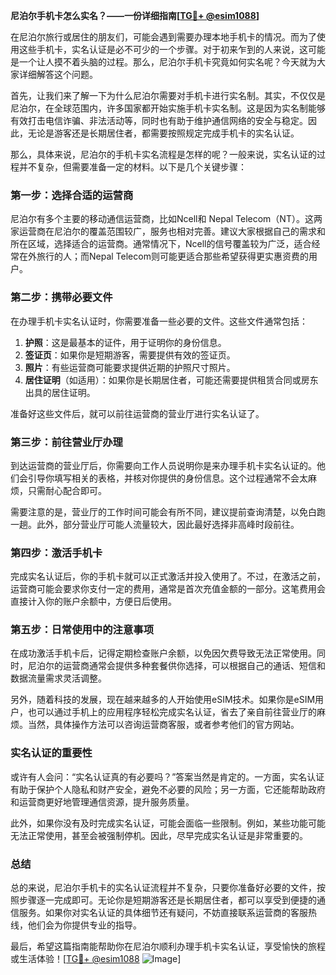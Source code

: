**尼泊尔手机卡怎么实名？——一份详细指南[[TG💪+ @esim1088](https://t.me/s/esim1088)]**

在尼泊尔旅行或居住的朋友们，可能会遇到需要办理本地手机卡的情况。而为了使用这些手机卡，实名认证是必不可少的一个步骤。对于初来乍到的人来说，这可能是一个让人摸不着头脑的过程。那么，尼泊尔手机卡究竟如何实名呢？今天就为大家详细解答这个问题。

首先，让我们来了解一下为什么尼泊尔需要对手机卡进行实名制。其实，不仅仅是尼泊尔，在全球范围内，许多国家都开始实施手机卡实名制。这是因为实名制能够有效打击电信诈骗、非法活动等，同时也有助于维护通信网络的安全与稳定。因此，无论是游客还是长期居住者，都需要按照规定完成手机卡的实名认证。

那么，具体来说，尼泊尔的手机卡实名流程是怎样的呢？一般来说，实名认证的过程并不复杂，但需要准备一定的材料。以下是几个关键步骤：

### 第一步：选择合适的运营商

尼泊尔有多个主要的移动通信运营商，比如Ncell和 Nepal Telecom（NT）。这两家运营商在尼泊尔的覆盖范围较广，服务也相对完善。建议大家根据自己的需求和所在区域，选择适合的运营商。通常情况下，Ncell的信号覆盖较为广泛，适合经常在外旅行的人；而Nepal Telecom则可能更适合那些希望获得更实惠资费的用户。

### 第二步：携带必要文件

在办理手机卡实名认证时，你需要准备一些必要的文件。这些文件通常包括：

1. **护照**：这是最基本的证件，用于证明你的身份信息。
2. **签证页**：如果你是短期游客，需要提供有效的签证页。
3. **照片**：有些运营商可能要求提供近期的护照尺寸照片。
4. **居住证明**（如适用）：如果你是长期居住者，可能还需要提供租赁合同或房东出具的居住证明。

准备好这些文件后，就可以前往运营商的营业厅进行实名认证了。

### 第三步：前往营业厅办理

到达运营商的营业厅后，你需要向工作人员说明你是来办理手机卡实名认证的。他们会引导你填写相关的表格，并核对你提供的身份信息。这个过程通常不会太麻烦，只需耐心配合即可。

需要注意的是，营业厅的工作时间可能会有所不同，建议提前查询清楚，以免白跑一趟。此外，部分营业厅可能人流量较大，因此最好选择非高峰时段前往。

### 第四步：激活手机卡

完成实名认证后，你的手机卡就可以正式激活并投入使用了。不过，在激活之前，运营商可能会要求你支付一定的费用，通常是首次充值金额的一部分。这笔费用会直接计入你的账户余额中，方便日后使用。

### 第五步：日常使用中的注意事项

在成功激活手机卡后，记得定期检查账户余额，以免因欠费导致无法正常使用。同时，尼泊尔的运营商通常会提供多种套餐供你选择，可以根据自己的通话、短信和数据流量需求灵活调整。

另外，随着科技的发展，现在越来越多的人开始使用eSIM技术。如果你是eSIM用户，也可以通过手机上的应用程序轻松完成实名认证，省去了亲自前往营业厅的麻烦。当然，具体操作方法可以咨询运营商客服，或者参考他们的官方网站。

### 实名认证的重要性

或许有人会问：“实名认证真的有必要吗？”答案当然是肯定的。一方面，实名认证有助于保护个人隐私和财产安全，避免不必要的风险；另一方面，它还能帮助政府和运营商更好地管理通信资源，提升服务质量。

此外，如果你没有及时完成实名认证，可能会面临一些限制。例如，某些功能可能无法正常使用，甚至会被强制停机。因此，尽早完成实名认证是非常重要的。

### 总结

总的来说，尼泊尔手机卡的实名认证流程并不复杂，只要你准备好必要的文件，按照步骤逐一完成即可。无论你是短期游客还是长期居住者，都可以享受到便捷的通信服务。如果你对实名认证的具体细节还有疑问，不妨直接联系运营商的客服热线，他们会为你提供专业的指导。

最后，希望这篇指南能帮助你在尼泊尔顺利办理手机卡实名认证，享受愉快的旅程或生活体验！[[TG💪+ @esim1088](https://t.me/s/esim1088) ![Image](https://i.postimg.cc/4NQfJmqS/Snipaste-2025-05-13-00-14-12.png)]